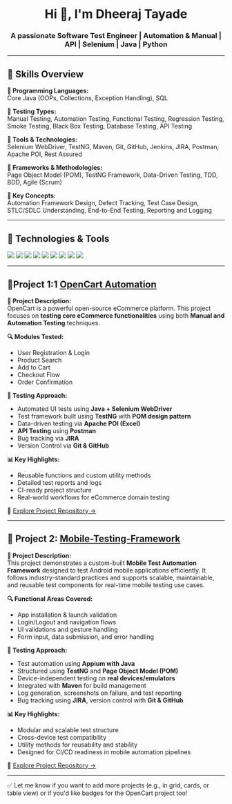 <h1 align="center">Hi 👋, I'm Dheeraj Tayade</h1>
<h3 align="center">A passionate Software Test Engineer | Automation & Manual | API | Selenium | Java | Python</h3>

---

## 💼 Skills Overview

**🔹 Programming Languages:**  
Core Java (OOPs, Collections, Exception Handling), SQL

**🔹 Testing Types:**  
Manual Testing, Automation Testing, Functional Testing, Regression Testing, Smoke Testing, Black Box Testing, Database Testing, API Testing

**🔹 Tools & Technologies:**  
Selenium WebDriver, TestNG, Maven, Git, GitHub, Jenkins, JIRA, Postman, Apache POI, Rest Assured

**🔹 Frameworks & Methodologies:**  
Page Object Model (POM), TestNG Framework, Data-Driven Testing, TDD, BDD, Agile (Scrum)

**🔹 Key Concepts:**  
Automation Framework Design, Defect Tracking, Test Case Design, STLC/SDLC Understanding, End-to-End Testing, Reporting and Logging


---

## 🧰 Technologies & Tools

<p>
  <img src="https://img.shields.io/badge/Java-%23ED8B00.svg?style=for-the-badge&logo=java&logoColor=white"/>
  <img src="https://img.shields.io/badge/Selenium-%2349AA3C.svg?style=for-the-badge&logo=selenium&logoColor=white"/>
  <img src="https://img.shields.io/badge/Postman-FF6C37?style=for-the-badge&logo=postman&logoColor=white"/>
  <img src="https://img.shields.io/badge/Python-%2314354C.svg?style=for-the-badge&logo=python&logoColor=white"/>
  <img src="https://img.shields.io/badge/Git-F05032?style=for-the-badge&logo=git&logoColor=white"/>
  <img src="https://img.shields.io/badge/JIRA-%230A0FFF.svg?style=for-the-badge&logo=jira&logoColor=white"/>
  <img src="https://img.shields.io/badge/TestNG-%23FF0000.svg?style=for-the-badge&logo=testng&logoColor=white"/>
  <img src="https://img.shields.io/badge/Apache%20POI-%230075FF.svg?style=for-the-badge"/>
  <img src="https://img.shields.io/badge/VS%20Code-%23007ACC.svg?style=for-the-badge&logo=visual-studio-code&logoColor=white"/>
</p>

---

## 📂Project 1:1 [OpenCart Automation](https://github.com/dheerajt31/OpenCart)

**🛒 Project Description:**  
OpenCart is a powerful open-source eCommerce platform. This project focuses on **testing core eCommerce functionalities** using both **Manual and Automation Testing** techniques.

**🔍 Modules Tested:**
- User Registration & Login  
- Product Search  
- Add to Cart  
- Checkout Flow  
- Order Confirmation  

**🧪 Testing Approach:**
- Automated UI tests using **Java + Selenium WebDriver**
- Test framework built using **TestNG** with **POM design pattern**
- Data-driven testing via **Apache POI (Excel)**
- **API Testing** using **Postman**
- Bug tracking via **JIRA**
- Version Control via **Git & GitHub**

**📊 Key Highlights:**
- Reusable functions and custom utility methods  
- Detailed test reports and logs  
- CI-ready project structure  
- Real-world workflows for eCommerce domain testing

🔗 [Explore Project Repository →](https://github.com/dheerajt31/OpenCart)

---

## 📂 Project 2: [Mobile-Testing-Framework](https://github.com/dheerajt31/Mobile-Testing-Framework)

**📱 Project Description:**  
This project demonstrates a custom-built **Mobile Test Automation Framework** designed to test Android mobile applications efficiently. It follows industry-standard practices and supports scalable, maintainable, and reusable test components for real-time mobile testing use cases.

**🔍 Functional Areas Covered:**
- App installation & launch validation  
- Login/Logout and navigation flows  
- UI validations and gesture handling  
- Form input, data submission, and error handling  

**🧪 Testing Approach:**
- Test automation using **Appium with Java**
- Structured using **TestNG** and **Page Object Model (POM)**
- Device-independent testing on **real devices/emulators**
- Integrated with **Maven** for build management
- Log generation, screenshots on failure, and test reporting
- Bug tracking using **JIRA**, version control with **Git & GitHub**

**📊 Key Highlights:**
- Modular and scalable test structure  
- Cross-device test compatibility  
- Utility methods for reusability and stability  
- Designed for CI/CD readiness in mobile automation pipelines

🔗 [Explore Project Repository →](https://github1s.com/dheerajt31/Mobile-Testing-Framework)


---

✅ Let me know if you want to add more projects (e.g., in grid, cards, or table view) or if you'd like badges for the OpenCart project too!
